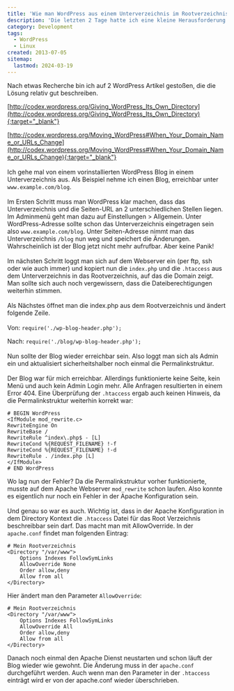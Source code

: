 ```yaml
---
title: 'Wie man WordPress aus einem Unterverzeichnis im Rootverzeichnis aufrufbar macht'
description: 'Die letzten 2 Tage hatte ich eine kleine Herausforderung. Es sollte ein WordPress Blog, der in einem Unterverzeichnis liegt, direkt per FQDN – also über die Domain – aufrufbar sein. Der Haken an der Sache: Ich hatte keinen Zugriff auf die Domainverwaltung. Daher konnte ich die Domain nicht direkt auf das Unterverzeichnis routen. Was also tun?'
category: Development
tags:
  - WordPress
  - Linux
created: 2013-07-05
sitemap:
  lastmod: 2024-03-19
---
```


Nach etwas Recherche bin ich auf 2 WordPress Artikel gestoßen, die die Lösung relativ gut beschreiben.

[http://codex.wordpress.org/Giving_WordPress_Its_Own_Directory](http://codex.wordpress.org/Giving_WordPress_Its_Own_Directory){:target="_blank"}

[http://codex.wordpress.org/Moving_WordPress#When_Your_Domain_Name_or_URLs_Change](http://codex.wordpress.org/Moving_WordPress#When_Your_Domain_Name_or_URLs_Change){:target="_blank"}
<br><br>
Ich gehe mal von einem vorinstallierten WordPress Blog in einem Unterverzeichnis aus. Als Beispiel nehme ich einen Blog, erreichbar unter `www.example.com/blog`.
<br><br>
Im Ersten Schritt muss man WordPress klar machen, dass das Unterverzeichnis und die Seiten-URL an 2 unterschiedlichen Stellen liegen. Im Adminmenü geht man dazu auf Einstellungen > Allgemein. Unter WordPress-Adresse sollte schon das Unterverzeichnis eingetragen sein also `www.example.com/blog`. Unter Seiten-Adresse nimmt man das Unterverzeichnis `/blog` nun weg und speichert die Änderungen. Wahrscheinlich ist der Blog jetzt nicht mehr aufrufbar. Aber keine Panik!
<br><br>
Im nächsten Schritt loggt man sich auf dem Webserver ein (per ftp, ssh oder wie auch immer) und kopiert nun die `index.php` und die `.htaccess` aus dem Unterverzeichnis in das Rootverzeichnis, auf das die Domain zeigt. Man sollte sich auch noch vergewissern, dass die Dateiberechtigungen weiterhin stimmen.
<br><br>
Als Nächstes öffnet man die index.php aus dem Rootverzeichnis und ändert folgende Zeile.
<br><br>
Von:
`require('./wp-blog-header.php');`

Nach:
`require('./blog/wp-blog-header.php');`
<br><br>
Nun sollte der Blog wieder erreichbar sein. Also loggt man sich als Admin ein und aktualisiert sicherheitshalber noch einmal die Permalinkstruktur.
<br><br>
Der Blog war für mich erreichbar. Allerdings funktionierte keine Seite, kein Menü und auch kein Admin Login mehr. Alle Anfragen resultierten in einem Error 404. Eine Überprüfung der `.htaccess` ergab auch keinen Hinweis, da die Permalinkstruktur weiterhin korrekt war:

```
# BEGIN WordPress
<IfModule mod_rewrite.c>
RewriteEngine On
RewriteBase /
RewriteRule ^index\.php$ - [L]
RewriteCond %{REQUEST_FILENAME} !-f
RewriteCond %{REQUEST_FILENAME} !-d
RewriteRule . /index.php [L]
</IfModule>
# END WordPress
```

Wo lag nun der Fehler? Da die Permalinkstruktur vorher funktionierte, musste auf dem Apache Webserver `mod_rewrite` schon laufen. Also konnte es eigentlich nur noch ein Fehler in der Apache Konfiguration sein.
<br><br>
Und genau so war es auch. Wichtig ist, dass in der Apache Konfiguration in dem Directory Kontext die `.htaccess` Datei für das Root Verzeichnis beschreibbar sein darf. Das macht man mit AllowOverride. In der `apache.conf` findet man folgenden Eintrag:

```
# Mein Rootverzeichnis
<Directory "/var/www">
    Options Indexes FollowSymLinks
    AllowOverride None
    Order allow,deny
    Allow from all
</Directory>
```

Hier ändert man den Parameter `AllowOverride`:

```
# Mein Rootverzeichnis
<Directory "/var/www">
    Options Indexes FollowSymLinks
    AllowOverride All
    Order allow,deny
    Allow from all
</Directory>
```

Danach noch einmal den Apache Dienst neustarten und schon läuft der Blog wieder wie gewohnt.
Die Änderung muss in der `apache.conf` durchgeführt werden. Auch wenn man den Parameter in der `.htaccess` einträgt wird er von der apache.conf wieder überschrieben.
